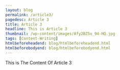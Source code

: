 ```yaml
---
layout: blog
permalink: /article3/
pagedesc: Article 3
title: Article 3
headline: This is Article 3
thumbnail: /wp-content/images/Afy2BZ5u_94-HQ.jpg
tags: [Content-Writing]
htmlbeforeheadend: blog/htmlbeforeheadend.html
htmlbeforebodyend: blog/htmlbeforebodyend.html
---
```

This is The Content Of Article 3
